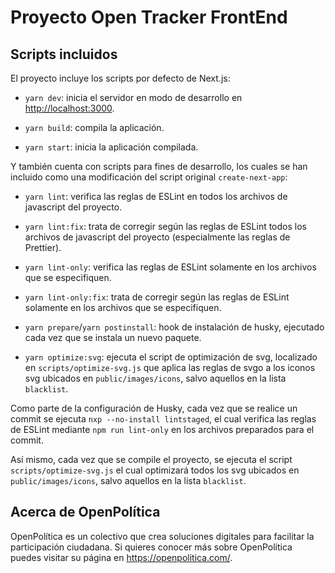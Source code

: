 # Proyecto Open Tracker FrontEnd

## Scripts incluidos

El proyecto incluye los scripts por defecto de Next.js:

- `yarn dev`: inicia el servidor en modo de desarrollo en
		[http://localhost:3000](http://localhost:3000).

- `yarn build`: compila la aplicación.

- `yarn start`: inicia la aplicación compilada.

Y también cuenta con scripts para fines de desarrollo, los cuales se han incluido
como una modificación del script original `create-next-app`:

- `yarn lint`: verifica las reglas de ESLint en todos los archivos de javascript del proyecto.

- `yarn lint:fix`: trata de corregir según las reglas de ESLint todos los archivos de javascript del proyecto (especialmente las reglas de Prettier).

- `yarn lint-only`: verifica las reglas de ESLint solamente en los archivos que se
		especifiquen.

- `yarn lint-only:fix`: trata de corregir según las reglas de ESLint solamente en los archivos que se
		especifiquen.

- `yarn prepare`/`yarn postinstall`: hook de instalación de husky, ejecutado
		cada vez que se instala un nuevo paquete.

- `yarn optimize:svg`: ejecuta el script de optimización de svg, localizado en
		`scripts/optimize-svg.js` que aplica las reglas de svgo a los iconos svg
		ubicados en `public/images/icons`, salvo aquellos en la lista `blacklist`.

Como parte de la configuración de Husky, cada vez que se realice un commit se
ejecuta `nxp --no-install lintstaged`, el cual verifica las reglas de ESLint
mediante `npm run lint-only` en
los archivos preparados para el commit.

Así mismo, cada vez que se compile el proyecto, se ejecuta el script `scripts/optimize-svg.js` el cual optimizará todos los svg ubicados en `public/images/icons`, salvo aquellos en la lista `blacklist`.

## Acerca de OpenPolítica

OpenPolítica es un colectivo que crea soluciones digitales para facilitar la participación ciudadana. Si quieres conocer más sobre OpenPolítica puedes visitar su página en https://openpolitica.com/.
